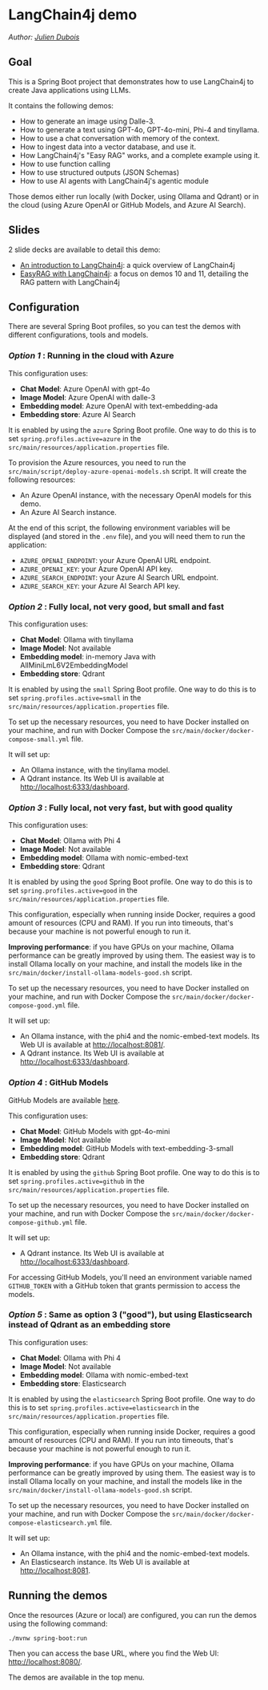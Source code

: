 # LangChain4j demo

_Author: [Julien Dubois](https://www.julien-dubois.com)_

## Goal

This is a Spring Boot project that demonstrates how to use LangChain4j to create Java applications using LLMs.

It contains the following demos:

- How to generate an image using Dalle-3.
- How to generate a text using GPT-4o, GPT-4o-mini, Phi-4 and tinyllama.
- How to use a chat conversation with memory of the context.
- How to ingest data into a vector database, and use it.
- How LangChain4j's "Easy RAG" works, and a complete example using it.
- How to use function calling
- How to use structured outputs (JSON Schemas)
- How to use AI agents with LangChain4j's agentic module

Those demos either run locally (with Docker, using Ollama and Qdrant) or in the cloud (using Azure OpenAI or GitHub Models, and Azure AI Search).

## Slides

2 slide decks are available to detail this demo:

- [An introduction to LangChain4j](LangChain4J%20intro.pdf): a quick overview of LangChain4j
- [EasyRAG with LangChain4j](LangChain4J%20EasyRAG%20demo.pdf): a focus on demos 10 and 11, detailing the RAG pattern with LangChain4j

## Configuration

There are several Spring Boot profiles, so you can test the demos with different configurations, tools and models.

### _Option 1_ : Running in the cloud with Azure

This configuration uses:

- __Chat Model__: Azure OpenAI with gpt-4o
- __Image Model__: Azure OpenAI with dalle-3
- __Embedding model__: Azure OpenAI with text-embedding-ada
- __Embedding store__: Azure AI Search

It is enabled by using the `azure` Spring Boot profile.
One way to do this is to set `spring.profiles.active=azure` in the `src/main/resources/application.properties` file.

To provision the Azure resources, you need to run the `src/main/script/deploy-azure-openai-models.sh` script. It will create the following resources:

- An Azure OpenAI instance, with the necessary OpenAI models for this demo.
- An Azure AI Search instance.

At the end of this script, the following environment variables will be displayed (and stored in the `.env` file), and you will need them to run the application:
- `AZURE_OPENAI_ENDPOINT`: your Azure OpenAI URL endpoint.
- `AZURE_OPENAI_KEY`: your Azure OpenAI API key.
- `AZURE_SEARCH_ENDPOINT`: your Azure AI Search URL endpoint.
- `AZURE_SEARCH_KEY`: your Azure AI Search API key.

### _Option 2_ : Fully local, not very good, but small and fast

This configuration uses:

- __Chat Model__: Ollama with tinyllama
- __Image Model__: Not available
- __Embedding model__: in-memory Java with AllMiniLmL6V2EmbeddingModel
- __Embedding store__: Qdrant

It is enabled by using the `small` Spring Boot profile.
One way to do this is to set `spring.profiles.active=small` in the `src/main/resources/application.properties` file.

To set up the necessary resources, you need to have Docker installed on your machine, and run with Docker Compose the `src/main/docker/docker-compose-small.yml` file.

It will set up:

- An Ollama instance, with the tinyllama model.
- A Qdrant instance. Its Web UI is available at [http://localhost:6333/dashboard](http://localhost:6333/dashboard).

### _Option 3_ : Fully local, not very fast, but with good quality

This configuration uses:

- __Chat Model__: Ollama with Phi 4
- __Image Model__: Not available
- __Embedding model__: Ollama with nomic-embed-text
- __Embedding store__: Qdrant

It is enabled by using the `good` Spring Boot profile.
One way to do this is to set `spring.profiles.active=good` in the `src/main/resources/application.properties` file.

This configuration, especially when running inside Docker, requires a good amount of resources (CPU and RAM).
If you run into timeouts, that's because your machine is not powerful enough to run it.

__Improving performance__: if you have GPUs on your machine, Ollama performance can be greatly improved by using them. The easiest way is to install Ollama locally on your machine, and install the
models like in the `src/main/docker/install-ollama-models-good.sh` script.

To set up the necessary resources, you need to have Docker installed on your machine, and run with Docker Compose the `src/main/docker/docker-compose-good.yml` file.

It will set up:

- An Ollama instance, with the phi4 and the nomic-embed-text models. Its Web UI is available at [http://localhost:8081/](http://localhost:8081/).
- A Qdrant instance. Its Web UI is available at [http://localhost:6333/dashboard](http://localhost:6333/dashboard).

### _Option 4_ : GitHub Models

GitHub Models are available [here](https://github.com/marketplace/models).

This configuration uses:

- __Chat Model__: GitHub Models with gpt-4o-mini
- __Image Model__: Not available
- __Embedding model__: GitHub Models with text-embedding-3-small
- __Embedding store__: Qdrant

It is enabled by using the `github` Spring Boot profile.
One way to do this is to set `spring.profiles.active=github` in the `src/main/resources/application.properties` file.

To set up the necessary resources, you need to have Docker installed on your machine, and run with Docker Compose the `src/main/docker/docker-compose-github.yml` file.

It will set up:

- A Qdrant instance. Its Web UI is available at [http://localhost:6333/dashboard](http://localhost:6333/dashboard).

For accessing GitHub Models, you'll need an environment variable named `GITHUB_TOKEN` with a GitHub token that grants permission to access the models.

### _Option 5_ : Same as option 3 ("good"), but using Elasticsearch instead of Qdrant as an embedding store

This configuration uses:

- __Chat Model__: Ollama with Phi 4
- __Image Model__: Not available
- __Embedding model__: Ollama with nomic-embed-text
- __Embedding store__: Elasticsearch

It is enabled by using the `elasticsearch` Spring Boot profile.
One way to do this is to set `spring.profiles.active=elasticsearch` in the `src/main/resources/application.properties` file.

This configuration, especially when running inside Docker, requires a good amount of resources (CPU and RAM).
If you run into timeouts, that's because your machine is not powerful enough to run it.

__Improving performance__: if you have GPUs on your machine, Ollama performance can be greatly improved by using them. The easiest way is to install Ollama locally on your machine, and install the
models like in the `src/main/docker/install-ollama-models-good.sh` script.

To set up the necessary resources, you need to have Docker installed on your machine, and run with Docker Compose the `src/main/docker/docker-compose-elasticsearch.yml` file.

It will set up:

- An Ollama instance, with the phi4 and the nomic-embed-text models.
- An Elasticsearch instance. Its Web UI is available at [http://localhost:8081](http://localhost:8081).

## Running the demos

Once the resources (Azure or local) are configured, you can run the demos using the following command:

```shell
./mvnw spring-boot:run
```

Then you can access the base URL, where you find the Web UI: [http://localhost:8080/](http://localhost:8080/).

The demos are available in the top menu.
